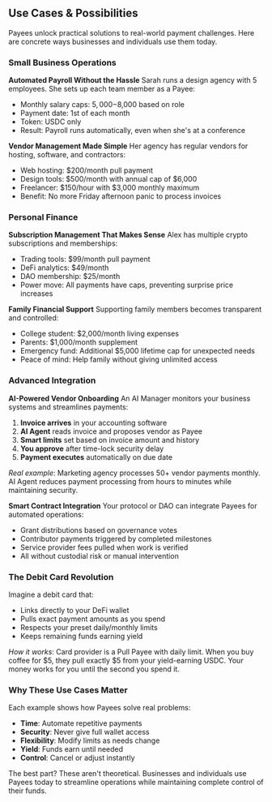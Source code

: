 ## Use Cases & Possibilities

Payees unlock practical solutions to real-world payment challenges. Here are concrete ways businesses and individuals use them today.

### Small Business Operations

**Automated Payroll Without the Hassle**
Sarah runs a design agency with 5 employees. She sets up each team member as a Payee:
- Monthly salary caps: $5,000-$8,000 based on role
- Payment date: 1st of each month
- Token: USDC only
- Result: Payroll runs automatically, even when she's at a conference

**Vendor Management Made Simple**
Her agency has regular vendors for hosting, software, and contractors:
- Web hosting: $200/month pull payment
- Design tools: $500/month with annual cap of $6,000
- Freelancer: $150/hour with $3,000 monthly maximum
- Benefit: No more Friday afternoon panic to process invoices

### Personal Finance

**Subscription Management That Makes Sense**
Alex has multiple crypto subscriptions and memberships:
- Trading tools: $99/month pull payment
- DeFi analytics: $49/month
- DAO membership: $25/month
- Power move: All payments have caps, preventing surprise price increases

**Family Financial Support**
Supporting family members becomes transparent and controlled:
- College student: $2,000/month living expenses
- Parents: $1,000/month supplement
- Emergency fund: Additional $5,000 lifetime cap for unexpected needs
- Peace of mind: Help family without giving unlimited access

### Advanced Integration

**AI-Powered Vendor Onboarding**
An AI Manager monitors your business systems and streamlines payments:
1. **Invoice arrives** in your accounting software
2. **AI Agent** reads invoice and proposes vendor as Payee
3. **Smart limits** set based on invoice amount and history
4. **You approve** after time-lock security delay
5. **Payment executes** automatically on due date

*Real example*: Marketing agency processes 50+ vendor payments monthly. AI Agent reduces payment processing from hours to minutes while maintaining security.

**Smart Contract Integration**
Your protocol or DAO can integrate Payees for automated operations:
- Grant distributions based on governance votes
- Contributor payments triggered by completed milestones  
- Service provider fees pulled when work is verified
- All without custodial risk or manual intervention

### The Debit Card Revolution

Imagine a debit card that:
- Links directly to your DeFi wallet
- Pulls exact payment amounts as you spend
- Respects your preset daily/monthly limits
- Keeps remaining funds earning yield

*How it works*: Card provider is a Pull Payee with daily limit. When you buy coffee for $5, they pull exactly $5 from your yield-earning USDC. Your money works for you until the second you spend it.

### Why These Use Cases Matter

Each example shows how Payees solve real problems:
- **Time**: Automate repetitive payments
- **Security**: Never give full wallet access
- **Flexibility**: Modify limits as needs change
- **Yield**: Funds earn until needed
- **Control**: Cancel or adjust instantly

The best part? These aren't theoretical. Businesses and individuals use Payees today to streamline operations while maintaining complete control of their funds.
